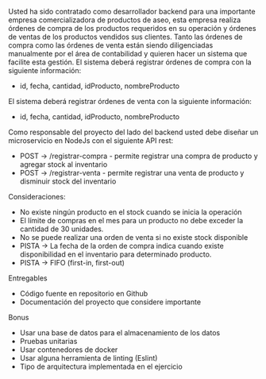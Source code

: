 Usted ha sido contratado como desarrollador backend para una importante empresa
comercializadora de productos de aseo, esta empresa realiza órdenes de compra de los
productos requeridos en su operación y órdenes de ventas de los productos vendidos sus
clientes. Tanto las órdenes de compra como las órdenes de venta están siendo diligenciadas
manualmente por el área de contabilidad y quieren hacer un sistema que facilite esta gestión.
El sistema deberá registrar órdenes de compra con la siguiente información:

- id, fecha, cantidad, idProducto, nombreProducto

El sistema deberá registrar órdenes de venta con la siguiente información:

- id, fecha, cantidad, idProducto, nombreProducto

Como responsable del proyecto del lado del backend usted debe diseñar un microservicio en
NodeJs con el siguiente API rest:

- POST -> /registrar-compra - permite registrar una compra de producto y agregar stock al
inventario
- POST -> /registrar-venta - permite registrar una venta de producto y disminuir stock del
inventario

Consideraciones:

- No existe ningún producto en el stock cuando se inicia la operación
- El límite de compras en el mes para un producto no debe exceder la cantidad de 30
unidades.
- No se puede realizar una orden de venta si no existe stock disponible
- PISTA -> La fecha de la orden de compra indica cuando existe disponibilidad en el
inventario para determinado producto.
- PISTA -> FIFO (first-in, first-out)

Entregables

- Código fuente en repositorio en Github
- Documentación del proyecto que considere importante

Bonus
- Usar una base de datos para el almacenamiento de los datos
- Pruebas unitarias
- Usar contenedores de docker
- Usar alguna herramienta de linting (Eslint)
- Tipo de arquitectura implementada en el ejercicio
